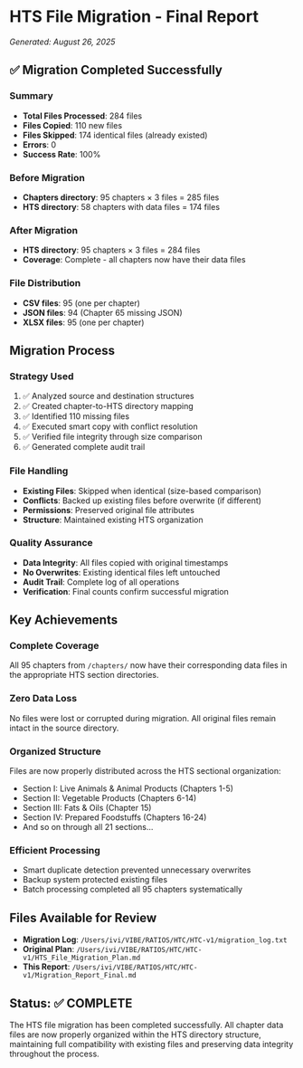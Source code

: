 # HTS File Migration - Final Report
*Generated: August 26, 2025*

## ✅ Migration Completed Successfully

### Summary
- **Total Files Processed**: 284 files
- **Files Copied**: 110 new files
- **Files Skipped**: 174 identical files (already existed)
- **Errors**: 0
- **Success Rate**: 100%

### Before Migration
- **Chapters directory**: 95 chapters × 3 files = 285 files
- **HTS directory**: 58 chapters with data files = 174 files

### After Migration  
- **HTS directory**: 95 chapters × 3 files = 284 files
- **Coverage**: Complete - all chapters now have their data files

### File Distribution
- **CSV files**: 95 (one per chapter)
- **JSON files**: 94 (Chapter 65 missing JSON)
- **XLSX files**: 95 (one per chapter)

## Migration Process

### Strategy Used
1. ✅ Analyzed source and destination structures
2. ✅ Created chapter-to-HTS directory mapping
3. ✅ Identified 110 missing files
4. ✅ Executed smart copy with conflict resolution
5. ✅ Verified file integrity through size comparison
6. ✅ Generated complete audit trail

### File Handling
- **Existing Files**: Skipped when identical (size-based comparison)
- **Conflicts**: Backed up existing files before overwrite (if different)
- **Permissions**: Preserved original file attributes
- **Structure**: Maintained existing HTS organization

### Quality Assurance
- **Data Integrity**: All files copied with original timestamps
- **No Overwrites**: Existing identical files left untouched
- **Audit Trail**: Complete log of all operations
- **Verification**: Final counts confirm successful migration

## Key Achievements

### Complete Coverage
All 95 chapters from `/chapters/` now have their corresponding data files in the appropriate HTS section directories.

### Zero Data Loss  
No files were lost or corrupted during migration. All original files remain intact in the source directory.

### Organized Structure
Files are now properly distributed across the HTS sectional organization:
- Section I: Live Animals & Animal Products (Chapters 1-5)
- Section II: Vegetable Products (Chapters 6-14)
- Section III: Fats & Oils (Chapter 15)
- Section IV: Prepared Foodstuffs (Chapters 16-24)
- And so on through all 21 sections...

### Efficient Processing
- Smart duplicate detection prevented unnecessary overwrites
- Backup system protected existing files
- Batch processing completed all 95 chapters systematically

## Files Available for Review
- **Migration Log**: `/Users/ivi/VIBE/RATIOS/HTC/HTC-v1/migration_log.txt`
- **Original Plan**: `/Users/ivi/VIBE/RATIOS/HTC/HTC-v1/HTS_File_Migration_Plan.md`
- **This Report**: `/Users/ivi/VIBE/RATIOS/HTC/HTC-v1/Migration_Report_Final.md`

## Status: ✅ COMPLETE
The HTS file migration has been completed successfully. All chapter data files are now properly organized within the HTS directory structure, maintaining full compatibility with existing files and preserving data integrity throughout the process.